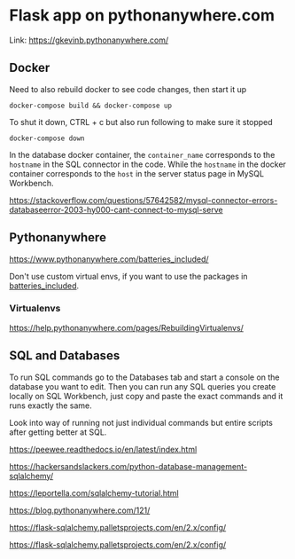 # Flask app on pythonanywhere.com

Link: https://gkevinb.pythonanywhere.com/


## Docker

Need to also rebuild docker to see code changes, then start it up
```
docker-compose build && docker-compose up
```

To shut it down, CTRL + c but also run following to make sure it stopped
```
docker-compose down
```

In the database docker container, the `container_name` corresponds to the `hostname` in the SQL connector in the code. While the `hostname` in the docker container corresponds to the `host` in the server status page in MySQL Workbench.

https://stackoverflow.com/questions/57642582/mysql-connector-errors-databaseerror-2003-hy000-cant-connect-to-mysql-serve

## Pythonanywhere

https://www.pythonanywhere.com/batteries_included/

Don't use custom virtual envs, if you want to use the packages in [batteries_included](https://www.pythonanywhere.com/batteries_included/).


### Virtualenvs

https://help.pythonanywhere.com/pages/RebuildingVirtualenvs/

## SQL and Databases

To run SQL commands go to the Databases tab and start a console on the database you want to edit. Then you can run any SQL queries you create locally on SQL Workbench, just copy and paste the exact commands and it runs exactly the same.

Look into way of running not just individual commands but entire scripts after getting better at SQL.


https://peewee.readthedocs.io/en/latest/index.html

https://hackersandslackers.com/python-database-management-sqlalchemy/

https://leportella.com/sqlalchemy-tutorial.html

https://blog.pythonanywhere.com/121/

https://flask-sqlalchemy.palletsprojects.com/en/2.x/config/

https://flask-sqlalchemy.palletsprojects.com/en/2.x/config/